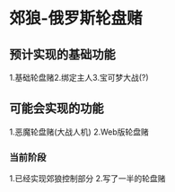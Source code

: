 # 郊狼-俄罗斯轮盘赌

## 预计实现的基础功能

1.基础轮盘赌2.绑定主人3.宝可梦大战(?)

## 可能会实现的功能

1.恶魔轮盘赌(大战人机)
2.Web版轮盘赌

### 当前阶段

1.已经实现郊狼控制部分
2.写了一半的轮盘赌
